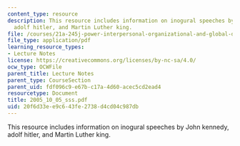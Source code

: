 ```yaml
---
content_type: resource
description: This resource includes information on inogural speeches by John kennedy,
  adolf hitler, and Martin Luther king.
file: /courses/21a-245j-power-interpersonal-organizational-and-global-dimensions-fall-2005/20f6d33ee9c643fe2738d4cd04c987db_2005_10_05_sss.pdf
file_type: application/pdf
learning_resource_types:
- Lecture Notes
license: https://creativecommons.org/licenses/by-nc-sa/4.0/
ocw_type: OCWFile
parent_title: Lecture Notes
parent_type: CourseSection
parent_uid: fdf096c9-e67b-c17a-4d60-acec5cd2ead4
resourcetype: Document
title: 2005_10_05_sss.pdf
uid: 20f6d33e-e9c6-43fe-2738-d4cd04c987db
---
```

This resource includes information on inogural speeches by John kennedy, adolf hitler, and Martin Luther king.